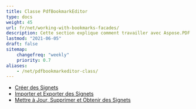 ```yaml
---
title: Classe PdfBookmarkEditor
type: docs
weight: 45
url: fr/net/working-with-bookmarks-facades/
description: Cette section explique comment travailler avec Aspose.PDF Facades en utilisant la classe PdfBookmarkEditor.
lastmod: "2021-06-05"
draft: false
sitemap:
    changefreq: "weekly"
    priority: 0.7
aliases:
    - /net/pdfbookmarkeditor-class/
---
```


- [Créer des Signets](/pdf/net/create-bookmarks/)
- [Importer et Exporter des Signets](/pdf/net/import-and-export-bookmarks/)
- [Mettre à Jour, Supprimer et Obtenir des Signets](/pdf/net/update-delete-and-get-bookmarks/)